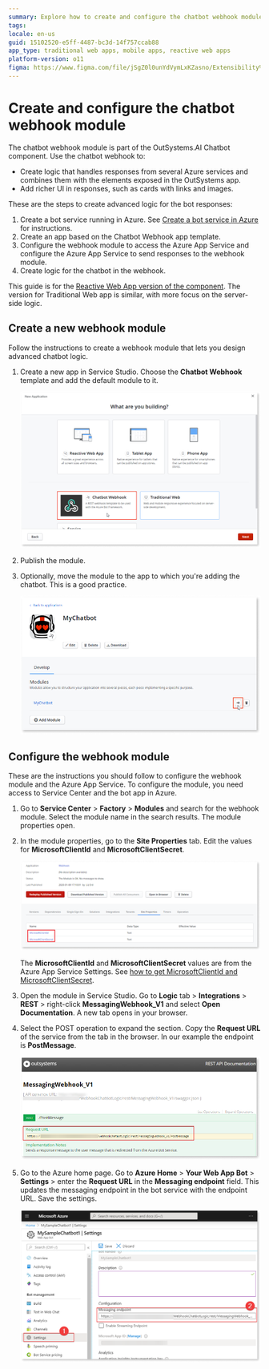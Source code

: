 ```yaml
---
summary: Explore how to create and configure the chatbot webhook module in OutSystems 11 (O11) for enhanced Azure service integration and UI response capabilities.
tags:
locale: en-us
guid: 15102520-e5ff-4487-bc3d-14f757ccab88
app_type: traditional web apps, mobile apps, reactive web apps
platform-version: o11
figma: https://www.figma.com/file/jSgZ0l0unYdVymLxKZasno/Extensibility%20and%20Integration?node-id=409:26
---
```


# Create and configure the chatbot webhook module

The chatbot webhook module is part of the OutSystems.AI Chatbot component. Use the chatbot webhook to:

* Create logic that handles responses from several Azure services and combines them with the elements exposed in the OutSystems app.
* Add richer UI in responses, such as cards with links and images.

These are the steps to create advanced logic for the bot responses:

1. Create a bot service running in Azure. See [Create a bot service in Azure](guide-azure-services.md#create-bot-service) for instructions.  
2. Create an app based on the Chatbot Webhook app template.
3. Configure the webhook module to access the Azure App Service and configure the Azure App Service to send responses to the webhook module.
4. Create logic for the chatbot in the webhook.

<div class="info" markdown="1">

This guide is for the [Reactive Web App version of the component](https://www.outsystems.com/forge/component-overview/7315/outsystems-ai-chatbot-reactive). The version for Traditional Web app is similar, with more focus on the server-side logic.

</div>

## Create a new webhook module

Follow the instructions to create a webhook module that lets you design advanced chatbot logic. 

1. Create a new app in Service Studio. Choose the **Chatbot Webhook** template and add the default module to it.

    ![New App window in Service Studio showing the selection of the Chatbot Webhook template](images/webhook-select-new-app-ss.png "Selecting the Chatbot Webhook Template")

2. Publish the module.

3. Optionally, move the module to the app to which you're adding the chatbot. This is a good practice.
   
   ![App details screen in Service Studio with an icon highlighted to move the Chatbot module](images/chatbot-move-module-ss.png "Moving the Chatbot Module")

## Configure the webhook module

These are the instructions you should follow to configure the webhook module and the Azure App Service. To configure the module, you need access to Service Center and the bot app in Azure.

1. Go to **Service Center** > **Factory** > **Modules** and search for the webhook module. Select the module name in the search results. The module properties open.

2. In the module properties, go to the **Site Properties** tab. Edit the values for **MicrosoftClientId** and **MicrosoftClientSecret**.

    ![Service Center interface showing the Webhook configuration with editable MicrosoftClientId and MicrosoftClientSecret fields](images/webhook-configuration-sc.png "Webhook Configuration in Service Center")

    <div class="info" markdown="1">

    The **MicrosoftClientId** and **MicrosoftClientSecret** values are from the Azure App Service Settings. See [how to get MicrosoftClientId and MicrosoftClientSecret](guide-azure-services.md#get-id-pass).

    </div>

3. Open the module in Service Studio. Go to **Logic** tab > **Integrations** > **REST** > right-click **MessagingWebhook_V1** and select **Open Documentation**. A new tab opens in your browser.

4. Select the POST operation to expand the section. Copy the **Request URL** of the service from the tab in the browser. In our example the endpoint is **PostMessage**. 

    ![Documentation tab showing the Request URL for the MessagingWebhook_V1 POST operation in Service Studio](images/webhook-requesturl.png "API Request URL Documentation")

5. Go to the Azure home page. Go to **Azure Home** > **Your Web App Bot** > **Settings** > enter the **Request URL** in the **Messaging endpoint** field. This updates the messaging endpoint in the bot service with the endpoint URL. Save the settings.

    ![Azure portal settings page for a Web App Bot with the Messaging endpoint field being configured with the Request URL](images/webhook-azure-configure-endpoint.png "Configuring the Messaging Endpoint in Azure")